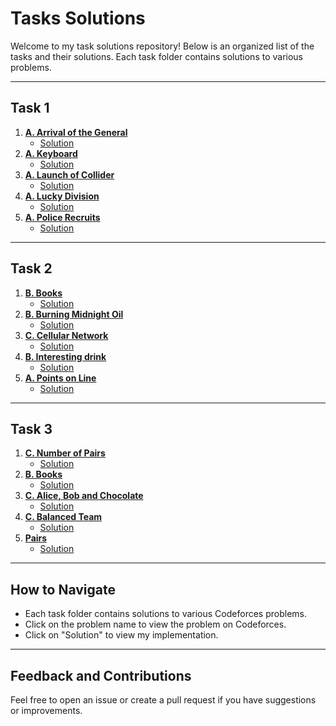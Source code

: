 # Tasks Solutions

Welcome to my task solutions repository! Below is an organized list of the tasks and their solutions. Each task folder contains solutions to various problems.

---

## Task 1
1. **[A. Arrival of the General](https://codeforces.com/problemset/problem/144/A)**
   - [Solution](https://github.com/MaHmoudHaBlaSs/IEEE-CS-25/blob/master/Rookies/Task1/ArrivalOfGeneral.java)
3. **[A. Keyboard](https://codeforces.com/problemset/problem/474/A)**
   - [Solution](https://github.com/MaHmoudHaBlaSs/IEEE-CS-25/blob/master/Rookies/Task1/Keyboard.java)
5. **[A. Launch of Collider](https://codeforces.com/problemset/problem/699/A)**
   - [Solution](https://github.com/MaHmoudHaBlaSs/IEEE-CS-25/blob/master/Rookies/Task1/LaunchOfCollider.java)
7. **[A. Lucky Division](https://codeforces.com/problemset/problem/122/A)**
   - [Solution](https://github.com/MaHmoudHaBlaSs/IEEE-CS-25/blob/master/Rookies/Task1/LuckyDivision.java)
9. **[A. Police Recruits](https://codeforces.com/problemset/problem/427/A)**
   - [Solution](https://github.com/MaHmoudHaBlaSs/IEEE-CS-25/blob/master/Rookies/Task1/PoliceRecruits.java)

---

## Task 2
1. **[B. Books](https://codeforces.com/problemset/problem/279/B)**
   - [Solution](https://github.com/MaHmoudHaBlaSs/IEEE-CS-25/blob/master/Rookies/Task_2/Books.java)
3. **[B. Burning Midnight Oil](https://codeforces.com/problemset/problem/165/B)**
   - [Solution](https://github.com/MaHmoudHaBlaSs/IEEE-CS-25/blob/master/Rookies/Task_2/BurningMidnightOil.java)
5. **[C. Cellular Network](https://codeforces.com/problemset/problem/702/C)**
   - [Solution](https://github.com/MaHmoudHaBlaSs/IEEE-CS-25/blob/master/Rookies/Task_2/CellularNetwork.java)
7. **[B. Interesting drink](https://codeforces.com/problemset/problem/706/B)**
   - [Solution](https://github.com/MaHmoudHaBlaSs/IEEE-CS-25/blob/master/Rookies/Task_2/InterestingDrink.java)
9. **[A. Points on Line](https://codeforces.com/problemset/problem/251/A)**
   - [Solution](https://github.com/MaHmoudHaBlaSs/IEEE-CS-25/blob/master/Rookies/Task_2/PointsOnLine.java)

---
## Task 3
1. **[C. Number of Pairs](https://codeforces.com/problemset/problem/1538/C)**
   - [Solution](https://github.com/MaHmoudHaBlaSs/IEEE-CS-25/blob/master/Rookies/Task_3/NumberOfPairs.java)
2. **[B. Books](https://codeforces.com/problemset/problem/279/B)**
   - [Solution](https://github.com/MaHmoudHaBlaSs/IEEE-CS-25/blob/master/Rookies/Task_3/Books.java)
3. **[C. Alice, Bob and Chocolate](https://codeforces.com/problemset/problem/6/C)**
   - [Solution](https://github.com/MaHmoudHaBlaSs/IEEE-CS-25/blob/master/Rookies/Task_3/AliceBobAndChocolate.java)
4. **[C. Balanced Team](https://codeforces.com/problemset/problem/1133/C)**
   - [Solution](https://github.com/MaHmoudHaBlaSs/IEEE-CS-25/blob/master/Rookies/Task_3/BalancedTeam.java)
5. **[Pairs](https://www.hackerrank.com/challenges/pairs/problem)**
   - [Solution](https://github.com/MaHmoudHaBlaSs/IEEE-CS-25/blob/master/Rookies/Task_3/Pairs.java)
     
---

## How to Navigate

- Each task folder contains solutions to various Codeforces problems.
- Click on the problem name to view the problem on Codeforces.
- Click on "Solution" to view my implementation.

---

## Feedback and Contributions

Feel free to open an issue or create a pull request if you have suggestions or improvements.
